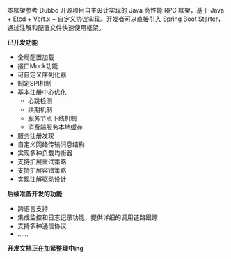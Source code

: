 本框架参考 Dubbo 开源项目自主设计实现的 Java 高性能 RPC 框架，基于 Java + Etcd + Vert.x + 自定义协议实现。开发者可以直接引入 Spring Boot Starter，通过注解和配置文件快速使用框架。

**已开发功能**

- 全局配置加载
- 接口Mock功能
- 可自定义序列化器
- 制定SPI机制
- 基本注册中心优化
  - 心跳检测
  - 续期机制
  - 服务节点下线机制
  - 消费端服务本地缓存
- 服务注册发现
- 自定义网络传输消息结构
- 实现多种负载均衡器
- 支持扩展重试策略
- 支持扩展容错策略
- 实现注解驱动设计

**后续准备开发的功能**
- 跨语言支持
- 集成监控和日志记录功能，提供详细的调用链路跟踪
- 支持多种通信协议
- …… 

**开发文档正在加紧整理中ing**
